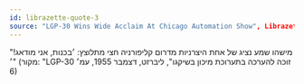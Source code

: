 ```yaml
---
id: librazette-quote-3
source: "LGP-30 Wins Wide Acclaim At Chicago Automation Show", Librazette, December 1955, p.6
---
```


"מישהו שמע נציג של אחת היצרניות מדרום קליפורניה חצי מתלוצץ: ׳בכנות, אני מודאג!׳" (מקור: "LGP-30 זוכה להערכה בתערוכת מיכון בשיקגו", ליברזט, דצמבר 1955, עמ׳ 6)
